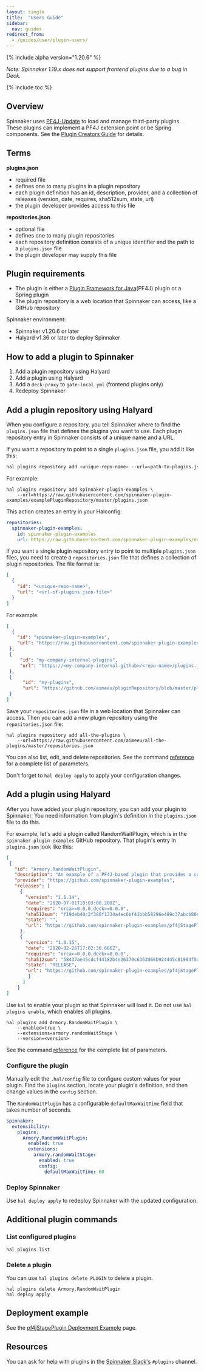 ```yaml
---
layout: single
title:  "Users Guide"
sidebar:
  nav: guides
redirect_from:
  - /guides/user/plugin-users/
---
```


{% include alpha version="1.20.6" %}

_Note: Spinnaker 1.19.x does not support frontend plugins due to a bug in Deck._

{% include toc %}

## Overview

Spinnaker uses [PF4J-Update](https://github.com/pf4j/pf4j-update) to load and manage third-party plugins. These plugins can implement a PF4J extension point or be Spring components. See the [Plugin Creators Guide](/guides/developer/plugin-creators/overview/) for details.

## Terms

**plugins.json**

* required file
* defines one to many plugins in a plugin repository
* each plugin definition has an id, description, provider, and a collection of releases (version, date, requires, sha512sum, state, url)
* the plugin developer provides access to this file

**repositories.json**

* optional file
* defines one to many plugin repositories
* each repository definition consists of a unique identifier and the path to a `plugins.json` file
* the plugin developer may supply this file

## Plugin requirements

* The plugin is either a [Plugin Framework for Java](https://github.com/pf4j/pf4j)(PF4J) plugin or a Spring plugin
* The plugin repository is a web location that Spinnaker can access, like a GitHub repository

Spinnaker environment:

* Spinnaker v1.20.6 or later
* Halyard v1.36 or later to deploy Spinnaker


## How to add a plugin to Spinnaker

1. Add a plugin repository using Halyard
1. Add a plugin using Halyard
1. Add a `deck-proxy` to `gate-local.yml` (frontend plugins only)
1. Redeploy Spinnaker

## Add a plugin repository using Halyard

When you configure a repository, you tell Spinnaker where to find the `plugins.json` file that defines the plugins you want to use.  Each plugin repository entry in Spinnaker consists of a unique name and a URL.

If you want a repository to point to a single `plugins.json` file, you add it like this:

```bash
hal plugins repository add <unique-repo-name> --url=<path-to-plugins.json-file>
```

For example:

```
hal plugins repository add spinnaker-plugin-examples \
    --url=https://raw.githubusercontent.com/spinnaker-plugin-examples/examplePluginRepository/master/plugins.json
```

This action creates an entry in your Halconfig:

```yaml
repositories:
  spinnaker-plugin-examples:
    id: spinnaker-plugin-examples
    url: https://raw.githubusercontent.com/spinnaker-plugin-examples/examplePluginRepository/master/plugins.json
```

If you want a single plugin repository entry to point to multiple `plugins.json` files, you need to create a `repositories.json` file that defines a collection of plugin repositories. The file format is:

```json
[
  {
    "id": "<unique-repo-name>",
    "url": "<url-of-plugins.json-file>"
  }
]
```

For example:

```json
[
  {
    "id": "spinnaker-plugin-examples",
    "url": "https://raw.githubusercontent.com/spinnaker-plugin-examples/examplePluginRepository/master/plugins.json"
 },
 {
     "id": "my-company-internal-plugins",
     "url": "https://<my-company-internal-github>/<repo-name>/plugins.json"
 },
 {
	  "id": "my-plugins",
	  "url": "https://github.com/aimeeu/pluginRepository/blob/master/plugins.json"
 }
]
```

Save your `repositories.json` file in a web location that Spinnaker can access. Then you can add a new plugin repository using the `repositories.json` file:

```
hal plugins repository add all-the-plugins \
    --url=https://raw.githubusercontent.com/aimeeu/all-the-plugins/master/repositories.json
```

You can also list, edit, and delete repositories. See the command [reference](/reference/halyard/commands/#hal-plugins-repository) for a complete list of parameters.

Don't forget to `hal deploy apply` to apply your configuration changes.

## Add a plugin using Halyard

After you have added your plugin repository, you can add your plugin to Spinnaker. You need information from plugin's definition in the `plugins.json` file to do this.

For example, let's add a plugin called RandomWaitPlugin, which is in the `spinnaker-plugin-examples` GitHub repository. That plugin's entry in `plugins.json` look like this:

```json
[
 {
   "id": "Armory.RandomWaitPlugin",
   "description": "An example of a PF4J-based plugin that provides a custom pipeline stage.",
   "provider": "https://github.com/spinnaker-plugin-examples",
   "releases": [
     {
       "version": "1.1.14",
       "date": "2020-07-01T18:03:00.200Z",
       "requires": "orca>=0.0.0,deck>=0.0.0",
       "sha512sum": "f19deb40c2f386f1334a4ec6bf41bbb58296e489c37abcb80c93a5e423f2fb3522b45e8f9e5c7a188017c125b90bb0aea323e80f281fa1619a0ce769617e020e",
       "state": "",
       "url": "https://github.com/spinnaker-plugin-examples/pf4jStagePlugin/releases/download/v1.1.14/pf4jStagePlugin-v1.1.14.zip"
	 },
	 {
       "version": "1.0.15",
       "date": "2020-02-26T17:02:30.666Z",
       "requires": "orca>=0.0.0,deck>=0.0.0",
       "sha512sum": "58437ae45cdcf44182b4e26379c6363d66b924445c81904f5dbf64441ba94e1b36d3b23557ecc3c6ff96dc5499f40cd1392f170bb3be3349a7c681ffaf26419d",
       "state": "RELEASE",
       "url": "https://github.com/spinnaker-plugin-examples/pf4jStagePlugin/releases/download/v1.0.15/pf4jStagePlugin-v1.0.15.zip"
        }
      ]
	}
]
```


Use `hal` to enable your plugin so that Spinnaker will load it. Do not use `hal plugins enable`, which enables all plugins.

```
hal plugins add Armory.RandomWaitPlugin \
	--enabled=true \
	--extensions=armory.randomWaitStage \
    --version=<version>             
```

See the command [reference](/reference/halyard/commands/#hal-plugins-add) for the complete list of parameters.

### Configure the plugin

Manually edit the `.hal/config` file to configure custom values for your plugin.
Find the `plugins` section, locate your plugin's definition, and then change values in the `config` section.

The `RandomWaitPlugin` has a configurable `defaultMaxWaitTime` field that takes number of seconds.

```yaml
spinnaker:
  extensibility:
    plugins:
      Armory.RandomWaitPlugin:
        enabled: true
        extensions:
          armory.randomWaitStage:
            enabled: true
            config:
              defaultMaxWaitTime: 60
```


### Deploy Spinnaker

Use `hal deploy apply` to redeploy Spinnaker with the updated configuration.

## Additional plugin commands

### List configured plugins

```
hal plugins list
```

### Delete a plugin

You can use `hal plugins delete PLUGIN` to delete a plugin.

```
hal plugins delete Armory.RandomWaitPlugin
hal deploy apply
```

## Deployment example

See the [pf4jStagePlugin Deployment Example](/guides/user/plugins/deploy-example/) page.


## Resources

You can ask for help with plugins in the [Spinnaker Slack's](https://join.spinnaker.io/) `#plugins` channel.

